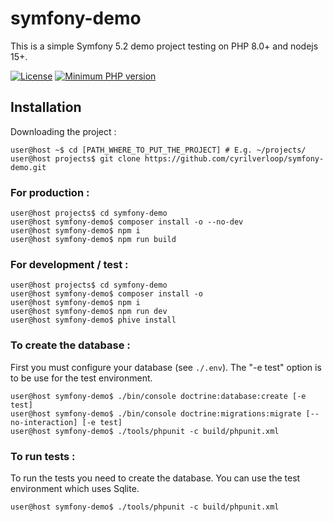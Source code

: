 # symfony-demo

This is a simple Symfony 5.2 demo project testing on PHP 8.0+ and nodejs 15+.

[![License](https://img.shields.io/github/license/cyrilverloop/symfony-demo)](https://github.com/cyrilverloop/symfony-demo/blob/trunk/LICENSE)
[![Minimum PHP version](https://img.shields.io/badge/php-%3E%3D7.4-%23777BB4?logo=php&style=flat)](https://www.php.net/)


## Installation

Downloading the project :

```shellsession
user@host ~$ cd [PATH_WHERE_TO_PUT_THE_PROJECT] # E.g. ~/projects/
user@host projects$ git clone https://github.com/cyrilverloop/symfony-demo.git
```

### For production :

```shellsession
user@host projects$ cd symfony-demo
user@host symfony-demo$ composer install -o --no-dev
user@host symfony-demo$ npm i
user@host symfony-demo$ npm run build
```

### For development / test :

```shellsession
user@host projects$ cd symfony-demo
user@host symfony-demo$ composer install -o
user@host symfony-demo$ npm i
user@host symfony-demo$ npm run dev
user@host symfony-demo$ phive install
```

### To create the database :

First you must configure your database (see `./.env`).
The "-e test" option is to be use for the test environment.
```shellsession
user@host symfony-demo$ ./bin/console doctrine:database:create [-e test]
user@host symfony-demo$ ./bin/console doctrine:migrations:migrate [--no-interaction] [-e test]
user@host symfony-demo$ ./tools/phpunit -c build/phpunit.xml
```

### To run tests :

To run the tests you need to create the database. You can use the test environment which uses Sqlite.
```shellsession
user@host symfony-demo$ ./tools/phpunit -c build/phpunit.xml
```
